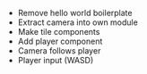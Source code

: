 - Remove hello world boilerplate
- Extract camera into own module
- Make tile components
- Add player component
- Camera follows player
- Player input (WASD)
